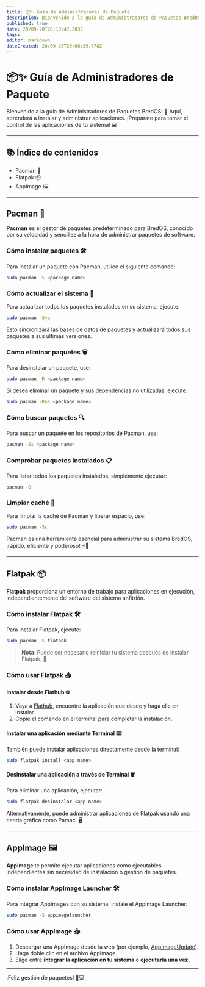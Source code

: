 ```yaml
---
title: 📦✨ Guía de Administradores de Paquete
description: Bienvenido a la guía de Administradores de Paquetes BredOS! 🚀 Aquí, aprenderás a instalar y administrar aplicaciones
published: true
date: 20/09-20T20:10:47.203Z
tags:
editor: markdown
dateCreated: 20/09-20T20:08:39.778Z
---
```


# 📦✨ Guía de Administradores de Paquete

Bienvenido a la guía de Administradores de Paquetes BredOS! 🚀 Aquí, aprenderá a instalar y administrar aplicaciones. ¡Prepárate para tomar el control de las aplicaciones de tu sistema! 💻

---

## 📚 Índice de contenidos

- Pacman 🐧
- Flatpak 📦
- AppImage 🖼️

---

## Pacman 🐧

**Pacman** es el gestor de paquetes predeterminado para BredOS, conocido por su velocidad y sencillez a la hora de administrar paquetes de software.

### Cómo instalar paquetes 🛠️

Para instalar un paquete con Pacman, utilice el siguiente comando:

```bash
sudo pacman -S <package name>
```

### Cómo actualizar el sistema 🔄

Para actualizar todos los paquetes instalados en su sistema, ejecute:

```bash
sudo pacman -Syu
```

Esto sincronizará las bases de datos de paquetes y actualizará todos sus paquetes a sus últimas versiones.

### Cómo eliminar paquetes 🗑️

Para desinstalar un paquete, use:

```bash
sudo pacman -R <package name>
```

Si desea eliminar un paquete y sus dependencias no utilizadas, ejecute:

```bash
sudo pacman -Rns <package name>
```

### Cómo buscar paquetes 🔍

Para buscar un paquete en los repositorios de Pacman, use:

```bash
pacman -Ss <package name>
```

### Comprobar paquetes instalados 📋

Para listar todos los paquetes instalados, simplemente ejecutar:

```bash
pacman -Q
```

### Limpiar caché 🧹

Para limpiar la caché de Pacman y liberar espacio, use:

```bash
sudo pacman -Sc
```

Pacman es una herramienta esencial para administrar su sistema BredOS, ¡rápido, eficiente y poderoso! ⚡🐧

---

## Flatpak 📦

**Flatpak** proporciona un entorno de trabajo para aplicaciones en ejecución, independientemente del software del sistema anfitrión.

### Cómo instalar Flatpak 🛠️

Para instalar Flatpak, ejecute:

```bash
sudo pacman -S flatpak
```

> **Nota**: Puede ser necesario reiniciar tu sistema después de instalar Flatpak. 🔄

### Cómo usar Flatpak 📥

#### Instalar desde Flathub 🌐

1. Vaya a [Flathub](https://flathub.org), encuentre la aplicación que desee y haga clic en instalar.
2. Copie el comando en el terminal para completar la instalación.

#### Instalar una aplicación mediante Terminal ⌨️

También puede instalar aplicaciones directamente desde la terminal:

```bash
sudo flatpak install <app name>
```

#### Desinstalar una aplicación a través de Terminal 🗑️

Para eliminar una aplicación, ejecutar:

```bash
sudo flatpak desinstalar <app name>
```

Alternativamente, puede administrar aplicaciones de Flatpak usando una tienda gráfica como Pamac. 🖥️

---

## AppImage 🖼️

**AppImage** te permite ejecutar aplicaciones como ejecutables independientes sin necesidad de instalación o gestión de paquetes.

### Cómo instalar AppImage Launcher 🛠️

Para integrar AppImages con su sistema, instale el AppImage Launcher:

```bash
sudo pacman -S appimagelauncher
```

### Cómo usar AppImage 📥

1. Descargar una AppImage desde la web (por ejemplo, [AppImageUpdate](https://appimage.github.io/AppImageUpdate)).
2. Haga doble clic en el archivo AppImage.
3. Elige entre **integrar la aplicación en tu sistema** o **ejecutarla una vez**.

---

¡Feliz gestión de paquetes! 🎉💻
